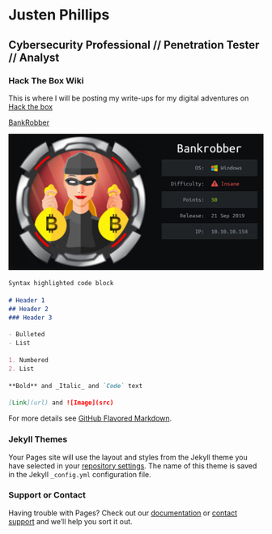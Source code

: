 # Justen Phillips
## Cybersecurity Professional // Penetration Tester // Analyst
### Hack The Box Wiki
This is where I will be posting my write-ups for my digital adventures on [Hack the box](https://hackthebox.eu)

[BankRobber](bankrobber.md)

![bankrobber.md](0_LJx7T2nwjYpeVHXe.jpeg)

```markdown
Syntax highlighted code block

# Header 1
## Header 2
### Header 3

- Bulleted
- List

1. Numbered
2. List

**Bold** and _Italic_ and `Code` text

[Link](url) and ![Image](src)
```

For more details see [GitHub Flavored Markdown](https://guides.github.com/features/mastering-markdown/).

### Jekyll Themes

Your Pages site will use the layout and styles from the Jekyll theme you have selected in your [repository settings](https://github.com/JustenPhillips/justenphillips.github.io/settings). The name of this theme is saved in the Jekyll `_config.yml` configuration file.

### Support or Contact

Having trouble with Pages? Check out our [documentation](https://help.github.com/categories/github-pages-basics/) or [contact support](https://github.com/contact) and we’ll help you sort it out.
